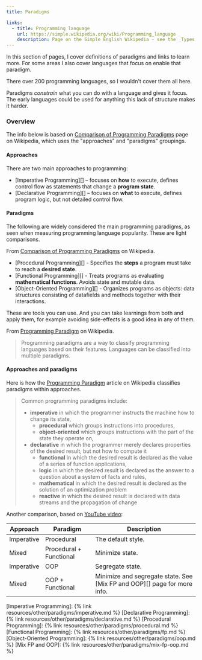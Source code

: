 ```yaml
---
title: Paradigms

links:
  - title: Programming language
    url: https://simple.wikipedia.org/wiki/Programming_language
    description: Page on the Simple English Wikipedia - see the _Types of programming languages_ section
---
```


In this section of pages, I cover definitions of paradigms and links to learn more. For some areas I also cover languages that focus on enable that paradigm.

There over 200 programming languages, so I wouldn't cover them all here.

Paradigms _constrain_ what you can do with a language and gives it focus. The early languages could be used for anything this lack of structure makes it harder.


### Overview

The info below is based on [Comparison of Programming Paradigms][] page on Wikipedia, which uses the "approaches" and "paradigms" groupings.

#### Approaches

There are two main approaches to programming:

- [Imperative Programming][] – focuses on **how** to execute, defines control flow as statements that change a **program state**.
- [Declarative Programming][] – focuses on **what** to execute, defines program logic, but not detailed control flow.

#### Paradigms

The following are widely considered the main programming paradigms, as seen when measuring programming language popularity. These are light comparisons.

From [Comparison of Programming Paradigms][] on Wikipedia.

- [Procedural Programming][] - Specifies the **steps** a program must take to reach a **desired state**.
- [Functional Programming][] - Treats programs as evaluating **mathematical functions**. Avoids state and mutable data.
- [Object-Oriented Programming][] - Organizes programs as objects: data structures consisting of datafields and methods together with their interactions.

These are tools you can use. And you can take learnings from both and apply them, for example avoiding side-effects is a good idea in any of them.

From [Programming Paradigm][] on Wikipedia.

> Programming paradigms are a way to classify programming languages based on their features. Languages can be classified into multiple paradigms.

#### Approaches and paradigms

Here is how the [Programming Paradigm][] article on Wikipedia classifies paradigms within approaches.

> Common programming paradigms include:
>
> - **imperative** in which the programmer instructs the machine how to change its state,
>     - **procedural** which groups instructions into procedures,
>     - **object-oriented** which groups instructions with the part of the state they operate on,
> - **declarative** in which the programmer merely declares properties of the desired result, but not how to compute it
>     - **functional** in which the desired result is declared as the value of a series of function applications,
>     - **logic** in which the desired result is declared as the answer to a question about a system of facts and rules,
>     - **mathematical** in which the desired result is declared as the solution of an optimization problem
>     - **reactive** in which the desired result is declared with data streams and the propagation of change

Another comparison, based on [YouTube video](https://youtu.be/QM1iUe6IofM):

| Approach    | Paradigm   | Description        |
| ----------- | ---        | ------------------ |
| Imperative  | Procedural | The default style. |
| Mixed       | Procedural + Functional | Minimize state.    |
| Imperative  | OOP        | Segregate state.   |
| Mixed       | OOP + Functional | Minimize and segregate state. See [Mix FP and OOP][] page for more info.  |

[Comparison of Programming Paradigms]: https://en.m.wikipedia.org/wiki/Comparison_of_programming_paradigms
[Programming Paradigm]: https://en.wikipedia.org/wiki/Programming_paradigm
[Imperative Programming]: {% link resources/other/paradigms/imperative.md %}
[Declarative Programming]:  {% link resources/other/paradigms/declarative.md %}
[Procedural Programming]: {% link resources/other/paradigms/procedural.md %}
[Functional Programming]: {% link resources/other/paradigms/fp.md %}
[Object-Oriented Programming]: {% link resources/other/paradigms/oop.md %}
[Mix FP and OOP]: {% link resources/other/paradigms/mix-fp-oop.md %}

